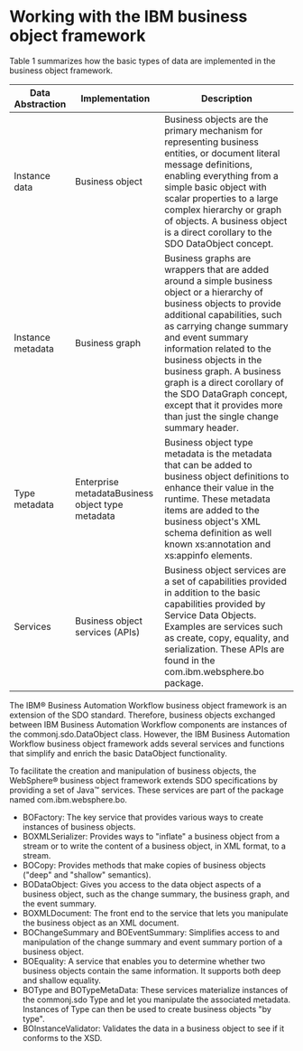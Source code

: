 <!-- image -->

# Working with the IBM business object framework

Table 1 summarizes how the basic types of data
are implemented in the business object framework.

| Data Abstraction   | Implementation                                   | Description                                                                                                                                                                                                                                                                                                                                                                                                           |
|--------------------|--------------------------------------------------|-----------------------------------------------------------------------------------------------------------------------------------------------------------------------------------------------------------------------------------------------------------------------------------------------------------------------------------------------------------------------------------------------------------------------|
| Instance data      | Business object                                  | Business objects are the primary mechanism for representing business entities, or document literal message definitions, enabling everything from a simple basic object with scalar properties to a large complex hierarchy or graph of objects. A business object is a direct corollary to the SDO DataObject concept.                                                                                                |
| Instance metadata  | Business graph                                   | Business graphs are wrappers that are added around a simple business object or a hierarchy of business objects to provide additional capabilities, such as carrying change summary and event summary information related to the business objects in the business graph. A business graph is a direct corollary of the SDO DataGraph concept, except that it provides more than just the single change summary header. |
| Type metadata      | Enterprise metadataBusiness object type metadata | Business object type metadata is the metadata that can be added to business object definitions to enhance their value in the runtime. These metadata items are added to the business object's XML schema definition as well known xs:annotation and xs:appinfo elements.                                                                                                                                              |
| Services           | Business object services (APIs)                  | Business object services are a set of capabilities provided in addition to the basic capabilities provided by Service Data Objects. Examples are services such as create, copy, equality, and serialization. These APIs are found in the com.ibm.websphere.bo package.                                                                                                                                                |

The IBM® Business Automation Workflow business object framework is
an extension of the SDO standard. Therefore, business objects exchanged between IBM Business Automation Workflow components are instances of the
commonj.sdo.DataObject class. However, the IBM Business Automation Workflow business object framework adds several
services and functions that simplify and enrich the basic DataObject functionality.

To facilitate the creation and manipulation of business objects, the WebSphere® business object framework extends SDO specifications by
providing a set of Java™ services. These services are part of
the package named com.ibm.websphere.bo.

- BOFactory: The key service that provides various ways to create instances of business
objects.
- BOXMLSerializer: Provides ways to "inflate" a business object from a stream or to write
the content of a business object, in XML format, to a stream.
- BOCopy: Provides methods that make copies of business objects ("deep" and "shallow"
semantics).
- BODataObject: Gives you access to the data object aspects of a business object, such as
the change summary, the business graph, and the event summary.
- BOXMLDocument: The front end to the service that lets you manipulate the business object
as an XML document.
- BOChangeSummary and BOEventSummary: Simplifies access to and manipulation of the
change summary and event summary portion of a business object.
- BOEquality: A service that enables you to determine whether two business objects contain
the same information. It supports both deep and shallow equality.
- BOType and BOTypeMetaData: These services materialize instances of the
commonj.sdo Type and let you manipulate the associated metadata. Instances of Type
can then be used to create business objects "by type".
- BOInstanceValidator: Validates the data in a business object to see if it conforms to the
XSD.
